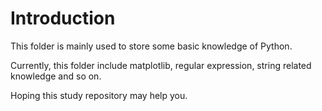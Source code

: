# Introduction
This folder is mainly used to store some basic knowledge of Python.

Currently, this folder include matplotlib, regular expression, string related knowledge and so on.

Hoping this study repository may help you.
